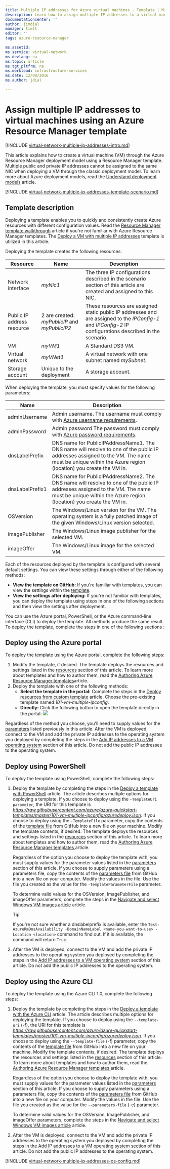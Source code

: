 ```yaml
---
title: Multiple IP addresses for Azure virtual machines - Template | Microsoft Docs
description: Learn how to assign multiple IP addresses to a virtual machine using an Azure Resource Manager template.
documentationcenter: ''
author: jimdial
manager: timlt
editor: ''
tags: azure-resource-manager

ms.assetid:
ms.service: virtual-network
ms.devlang: na
ms.topic: article
ms.tgt_pltfrm: na
ms.workload: infrastructure-services
ms.date: 12/08/2016
ms.author: jdial

---
```

# Assign multiple IP addresses to virtual machines using an Azure Resource Manager template

[!INCLUDE [virtual-network-multiple-ip-addresses-intro.md](../../includes/virtual-network-multiple-ip-addresses-intro.md)]

This article explains how to create a virtual machine (VM) through the Azure Resource Manager deployment model using a Resource Manager template. Multiple public and private IP addresses cannot be assigned to the same NIC when deploying a VM through the classic deployment model. To learn more about Azure deployment models, read the [Understand deployment models](../resource-manager-deployment-model.md) article.

[!INCLUDE [virtual-network-multiple-ip-addresses-template-scenario.md](../../includes/virtual-network-multiple-ip-addresses-scenario.md)]

## Template description

Deploying a template enables you to quickly and consistently create Azure resources with different configuration values. Read the [Resource Manager template walkthrough](../azure-resource-manager/resource-manager-template-walkthrough.md?toc=%2fazure%2fvirtual-network%2ftoc.json) article if you're not familiar with Azure Resource Manager templates. The [Deploy a VM with multiple IP addresses](https://azure.microsoft.com/resources/templates/101-vm-multiple-ipconfig) template is utilized in this article.

<a name="resources"></a>Deploying the template creates the following resources:

|Resource|Name|Description|
|---|---|---|
|Network interface|*myNic1*|The three IP configurations described in the scenario section of this article are created and assigned to this NIC.|
|Public IP address resource|2 are created: *myPublicIP* and *myPublicIP2*|These resources are assigned static public IP addresses and are assigned to the  *IPConfig-1* and *IPConfig-2* IP configurations described in the scenario.|
|VM|*myVM1*|A Standard DS3 VM.|
|Virtual network|*myVNet1*|A virtual network with one subnet named *mySubnet*.|
|Storage account|Unique to the deployment|A storage account.|

<a name="parameters"></a>When deploying the template, you must specify values for the following parameters:

|Name|Description|
|---|---|
|adminUsername|Admin username. The username must comply with [Azure username requirements](../virtual-machines/windows/faq.md?toc=%2fazure%2fvirtual-network%2ftoc.json).|
|adminPassword|Admin password The password must comply with [Azure password requirements](../virtual-machines/windows/faq.md?toc=%2fazure%2fvirtual-network%2ftoc.json#what-are-the-password-requirements-when-creating-a-vm).|
|dnsLabelPrefix|DNS name for PublicIPAddressName1. The DNS name will resolve to one of the public IP addresses assigned to the VM. The name must be unique within the Azure region (location) you create the VM in.|
|dnsLabelPrefix1|DNS name for PublicIPAddressName2. The DNS name will resolve to one of the public IP addresses assigned to the VM. The name must be unique within the Azure region (location) you create the VM in.|
|OSVersion|The Windows/Linux version for the VM. The operating system is a fully patched image of the given Windows/Linux version selected.|
|imagePublisher|The Windows/Linux image publisher for the selected VM.|
|imageOffer|The Windows/Linux image for the selected VM.|

Each of the resources deployed by the template is configured with several default settings. You can view these settings through either of the following methods:

- **View the template on GitHub:** If you're familiar with templates, you can view the settings within the [template](https://raw.githubusercontent.com/Azure/azure-quickstart-templates/master/101-vm-multiple-ipconfig/azuredeploy.json).
- **View the settings after deploying:** If you're not familiar with templates, you can deploy the template using steps in one of the following sections and then view the settings after deployment.

You can use the Azure portal, PowerShell, or the Azure command-line interface (CLI) to deploy the template. All methods produce the same result. To deploy the template, complete the steps in one of the following sections :

## Deploy using the Azure portal

To deploy the template using the Azure portal, complete the following steps:

1. Modify the template, if desired. The template deploys the resources and settings listed in the [resources](#resources) section of this article. To learn more about templates and how to author them, read the [Authoring Azure Resource Manager templates](../azure-resource-manager/resource-group-authoring-templates.md?toc=%2fazure%2fvirtual-network%2ftoc.json)article.
2. Deploy the template with one of the following methods:
    - **Select the template in the portal:** Complete the steps in the [Deploy resources from custom template](../azure-resource-manager/resource-group-template-deploy-portal.md?toc=%2fazure%2fvirtual-network%2ftoc.json#deploy-resources-from-custom-template) article. Choose the pre-existing template named *101-vm-multiple-ipconfig*.
    - **Directly:** Click the following button to open the template directly in the portal:
    <a href="https://portal.azure.com/#create/Microsoft.Template/uri/https%3A%2F%2Fraw.githubusercontent.com%2FAzure%2Fazure-quickstart-templates%2Fmaster%2F101-vm-multiple-ipconfig%2Fazuredeploy.json" target="_blank"><img src="http://azuredeploy.net/deploybutton.png"/></a>

Regardless of the method you choose, you'll need to supply values for the [parameters](#parameters) listed previously in this article. After the VM is deployed, connect to the VM and add the private IP addresses to the operating system you deployed by completing the steps in the [Add IP addresses to a VM operating system](#os-config) section of this article. Do not add the public IP addresses to the operating system.

## Deploy using PowerShell

To deploy the template using PowerShell, complete the following steps:

1. Deploy the template by completing the steps in the [Deploy a template with PowerShell](../azure-resource-manager/resource-group-template-deploy-cli.md) article. The article describes multiple options for deploying a template. If you choose to deploy using the `-TemplateUri parameter`, the URI for this template is *https://raw.githubusercontent.com/azure/azure-quickstart-templates/master/101-vm-multiple-ipconfig/azuredeploy.json*. If you choose to deploy using the `-TemplateFile` parameter, copy the contents of the [template file](https://raw.githubusercontent.com/azure/azure-quickstart-templates/master/101-vm-multiple-ipconfig/azuredeploy.json) from GitHub into a new file on your machine. Modify the template contents, if desired. The template deploys the resources and settings listed in the [resources](#resources) section of this article. To learn more about templates and how to author them, read the [Authoring Azure Resource Manager templates ](../azure-resource-manager/resource-group-authoring-templates.md)article.

    Regardless of the option you choose to deploy the template with, you must supply values for the parameter values listed in the [parameters](#parameters) section of this article. If you choose to supply parameters using a parameters file, copy the contents of the [parameters file](https://raw.githubusercontent.com/azure/azure-quickstart-templates/master/101-vm-multiple-ipconfig/azuredeploy.parameters.json) from GitHub into a new file on your computer. Modify the values in the file. Use the file you created as the value for the `-TemplateParameterFile` parameter.

    To determine valid values for the OSVersion, ImagePublisher, and imageOffer parameters, complete the steps in the [Navigate and select Windows VM images article](../virtual-machines/windows/cli-ps-findimage.md) article.

    >[!TIP]
    >If you're not sure whether a dnslabelprefix is available, enter the `Test-AzureRmDnsAvailability -DomainNameLabel <name-you-want-to-use> -Location <location>` command to find out. If it is available, the command will return `True`.

2. After the VM is deployed, connect to the VM and add the private IP addresses to the operating system you deployed by completing the steps in the [Add IP addresses to a VM operating system](#os-config) section of this article. Do not add the public IP addresses to the operating system.

## Deploy using the Azure CLI

To deploy the template using the Azure CLI 1.0, complete the following steps:

1. Deploy the template by completing the steps in the [Deploy a template with the Azure CLI](../azure-resource-manager/resource-group-template-deploy-cli.md) article. The article describes multiple options for deploying the template. If you choose to deploy using the `--template-uri` (-f), the URI for this template is *https://raw.githubusercontent.com/azure/azure-quickstart-templates/master/101-vm-multiple-ipconfig/azuredeploy.json*. If you choose to deploy using the `--template-file` (-f) parameter, copy the contents of the [template file](https://raw.githubusercontent.com/azure/azure-quickstart-templates/master/101-vm-multiple-ipconfig/azuredeploy.json) from GitHub into a new file on your machine. Modify the template contents, if desired. The template deploys the resources and settings listed in the [resources](#resources) section of this article. To learn more about templates and how to author them, read the [Authoring Azure Resource Manager templates ](../azure-resource-manager/resource-group-authoring-templates.md)article.

    Regardless of the option you choose to deploy the template with, you must supply values for the parameter values listed in the [parameters](#parameters) section of this article. If you choose to supply parameters using a parameters file, copy the contents of the [parameters file](https://raw.githubusercontent.com/azure/azure-quickstart-templates/master/101-vm-multiple-ipconfig/azuredeploy.parameters.json) from GitHub into a new file on your computer. Modify the values in the file. Use the file you created as the value for the `--parameters-file` (-e) parameter.

    To determine valid values for the OSVersion, ImagePublisher, and imageOffer parameters, complete the steps in the [Navigate and select Windows VM images article](../virtual-machines/windows/cli-ps-findimage.md) article.

2. After the VM is deployed, connect to the VM and add the private IP addresses to the operating system you deployed by completing the steps in the [Add IP addresses to a VM operating system](#os-config) section of this article. Do not add the public IP addresses to the operating system.

[!INCLUDE [virtual-network-multiple-ip-addresses-os-config.md](../../includes/virtual-network-multiple-ip-addresses-os-config.md)]

